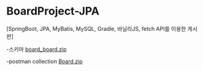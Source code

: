 # BoardProject-JPA

[SpringBoot, JPA, MyBatis, MySQL, Gradle, 바닐라JS, fetch API를 이용한 게시판]

-스키마
[board_board.zip](https://github.com/leeyuna-1124/BoardProject-JPA/files/9484546/board_board.zip)

-postman collection
[Board.zip](https://github.com/leeyuna-1124/BoardProject-JPA/files/10046854/Board.zip)
